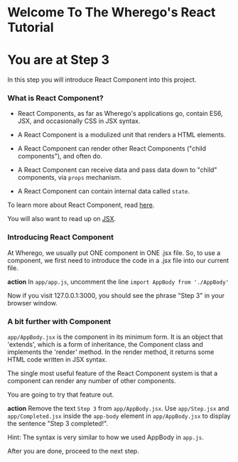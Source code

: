 # Welcome To The Wherego's React Tutorial

# You are at Step 3 

In this step you will introduce React Component into this project.

### What is React Component?
* React Components, as far as Wherego's applications go, contain ES6, JSX, and occasionally CSS in JSX syntax.

* A React Component is a modulized unit that renders a HTML elements.

* A React Component can render other React Components ("child components"), and often do.

* A React Component can receive data and pass data down to "child" components, via `props` mechanism. 

* A React Component can contain internal data called `state`.

To learn more about React Component, read [here]().

You will also want to read up on [JSX]().

### Introducing React Component
At Wherego, we usually put ONE component in ONE .jsx file. So, to use a component, we first need to introduce the code in a .jsx file into our current file.

**action** In `app/app.js`, uncomment the line `import AppBody from './AppBody'`

Now if you visit 127.0.0.1:3000, you should see the phrase "Step 3" in your browser window.

### A bit further with Component
`app/AppBody.jsx` is the component in its minimum form. It is an object that 'extends', which is a form of inheritance, the Component class and implements the 'render' method. In the render method, it returns some HTML code written in JSX syntax.

The single most useful feature of the React Component system is that a component can render any number of other components.

You are going to try that feature out.

**action** Remove the text `Step 3` from `app/AppBody.jsx`. Use `app/Step.jsx` and `app/Completed.jsx` inside the `app-body` element in `app/AppBody.jsx` to display the sentence "Step 3 completed!".

Hint: The syntax is very similar to how we used AppBody in `app.js`.

After you are done, proceed to the next step.
 
